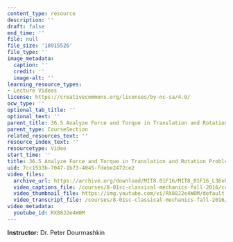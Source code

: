 ```yaml
---
content_type: resource
description: ''
draft: false
end_time: ''
file: null
file_size: '18915526'
file_type: ''
image_metadata:
  caption: ''
  credit: ''
  image-alt: ''
learning_resource_types:
- Lecture Videos
license: https://creativecommons.org/licenses/by-nc-sa/4.0/
ocw_type: ''
optional_tab_title: ''
optional_text: ''
parent_title: 36.5 Analyze Force and Torque in Translation and Rotation Problems
parent_type: CourseSection
related_resources_text: ''
resource_index_text: ''
resourcetype: Video
start_time: ''
title: 36.5 Analyze Force and Torque in Translation and Rotation Problems
uid: 7cc1533b-7047-1b73-4045-fdebe2472ce2
video_files:
  archive_url: https://archive.org/download/MIT8.01F16/MIT8_01F16_L36v04_360p.mp4
  video_captions_file: /courses/8-01sc-classical-mechanics-fall-2016/ccf91eea19da538184fa12c837d819e2_RX88J2e4W0M.vtt
  video_thumbnail_file: https://img.youtube.com/vi/RX88J2e4W0M/default.jpg
  video_transcript_file: /courses/8-01sc-classical-mechanics-fall-2016/8df42d0ddfc99ab52dcced4017b8d2ec_RX88J2e4W0M.pdf
video_metadata:
  youtube_id: RX88J2e4W0M
---
```

**Instructor:** Dr. Peter Dourmashkin